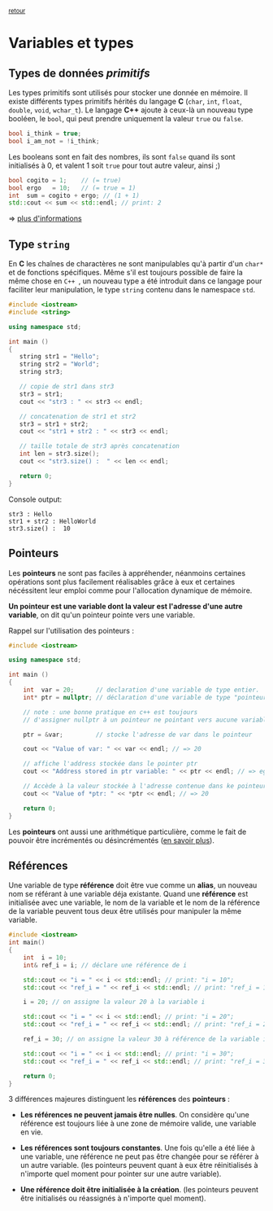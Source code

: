 <p><sup><a href="readme.md">retour</a></sup></p>

# Variables et types

## Types de données *primitifs*

Les types primitifs sont utilisés pour stocker une donnée en mémoire.
Il existe différents types primitifs hérités du langage **C** (`char`, `int`, `float`, `double`, `void`, `wchar_t`). Le langage **C++** ajoute à ceux-là un nouveau type booléen, le `bool`, qui peut prendre uniquement la valeur `true` ou `false`.

```cpp
bool i_think = true;
bool i_am_not = !i_think;
```

Les booleans sont en fait des nombres, ils sont `false` quand ils sont initialisés à 0, et valent 1 soit `true` pour tout autre valeur, ainsi ;)

```cpp
bool cogito = 1;    // (= true)
bool ergo   = 10;   // (= true = 1)
int  sum = cogito + ergo; // (1 + 1)
std::cout << sum << std::endl; // print: 2
```

=> [plus d'informations](https://www.tutorialspoint.com/cplusplus/cpp_data_types.htm)

## Type `string`

En **C** les chaînes de charactères ne sont manipulables qu'à partir d'un `char*` et de fonctions spécifiques. Même s'il est toujours possible de faire la même chose en ``C++ ``, un nouveau type a été introduit dans ce langage pour faciliter leur manipulation, le type `string` contenu dans le namespace `std`.

```cpp
#include <iostream>
#include <string>

using namespace std;

int main ()
{
   string str1 = "Hello";
   string str2 = "World";
   string str3;

   // copie de str1 dans str3
   str3 = str1;
   cout << "str3 : " << str3 << endl;

   // concatenation de str1 et str2
   str3 = str1 + str2;
   cout << "str1 + str2 : " << str3 << endl;

   // taille totale de str3 après concatenation
   int len = str3.size();
   cout << "str3.size() :  " << len << endl;

   return 0;
}
```

Console output:
```
str3 : Hello
str1 + str2 : HelloWorld
str3.size() :  10
```

## Pointeurs

Les **pointeurs** ne sont pas faciles à appréhender, néanmoins certaines opérations sont plus facilement réalisables grâce à eux et certaines nécéssitent leur emploi comme pour l'allocation dynamique de mémoire.

**Un pointeur est une variable dont la valeur est l'adresse d'une autre variable**, on dit qu'un pointeur pointe vers une variable.

Rappel sur l'utilisation des pointeurs :

```cpp
#include <iostream>

using namespace std;

int main ()
{
    int  var = 20;      // declaration d'une variable de type entier.
    int* ptr = nullptr; // déclaration d'une variable de type "pointeur sur int"

    // note : une bonne pratique en c++ est toujours
    // d'assigner nullptr à un pointeur ne pointant vers aucune variable

    ptr = &var;         // stocke l'adresse de var dans le pointeur

    cout << "Value of var: " << var << endl; // => 20

    // affiche l'address stockée dans le pointer ptr
    cout << "Address stored in ptr variable: " << ptr << endl; // => eg: 0x7fff5fbff768

    // Accède à la valeur stockée à l'adresse contenue dans ke pointeur (par déréférencement)
    cout << "Value of *ptr: " << *ptr << endl; // => 20

    return 0;
}
```

Les **pointeurs** ont aussi une arithmétique particulière, comme le fait de pouvoir être incrémentés ou désincrémentés ([en savoir plus](https://www.tutorialspoint.com/cplusplus/cpp_pointer_arithmatic.htm)).

## Références

Une variable de type **référence** doit être vue comme un **alias**, un nouveau nom se référant à une variable déja existante. Quand une **référence** est initialisée avec une variable, le nom de la variable et le nom de la référence de la variable peuvent tous deux être utilisés pour manipuler la même variable.

```cpp
#include <iostream>
int main()
{
    int  i = 10;
    int& ref_i = i; // déclare une référence de i

    std::cout << "i = " << i << std::endl; // print: "i = 10";
    std::cout << "ref_i = " << ref_i << std::endl; // print: "ref_i = 10";

    i = 20; // on assigne la valeur 20 à la variable i

    std::cout << "i = " << i << std::endl; // print: "i = 20";
    std::cout << "ref_i = " << ref_i << std::endl; // print: "ref_i = 20";

    ref_i = 30; // on assigne la valeur 30 à référence de la variable i

    std::cout << "i = " << i << std::endl; // print: "i = 30";
    std::cout << "ref_i = " << ref_i << std::endl; // print: "ref_i = 30";

    return 0;
}
```

3 différences majeures distinguent les **références** des **pointeurs** :

- **Les références ne peuvent jamais être nulles**. On considère qu'une référence est toujours liée à une zone de mémoire valide, une variable en vie.

- **Les références sont toujours constantes**. Une fois qu'elle a été liée à une variable, une référence ne peut pas être changée pour se référer à un autre variable. (les pointeurs peuvent quant à eux être réinitialisés à n'importe quel moment pour pointer sur une autre variable).

- **Une référence doit être initialisée à la création**. (les pointeurs peuvent être initialisés ou réassignés à n'importe quel moment).
